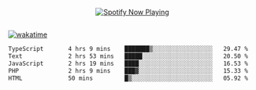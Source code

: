 

<p align="center">
  <a href="https://open.spotify.com/user/31ljmyymhthokwewwcd6dsdmvprm" target="_blank"><img src="https://novatorem-psi-rosy.vercel.app/api/spotify" alt="Spotify Now Playing"/></a>
</p>

##

[![wakatime](https://wakatime.com/badge/user/87646243-158a-4241-a3cb-668e1fa2dbb8.svg)](https://wakatime.com/@87646243-158a-4241-a3cb-668e1fa2dbb8)
<!--START_SECTION:waka-->

```txt
TypeScript       4 hrs 9 mins    ███████▒░░░░░░░░░░░░░░░░░   29.47 %
Text             2 hrs 53 mins   █████░░░░░░░░░░░░░░░░░░░░   20.50 %
JavaScript       2 hrs 19 mins   ████░░░░░░░░░░░░░░░░░░░░░   16.53 %
PHP              2 hrs 9 mins    ███▓░░░░░░░░░░░░░░░░░░░░░   15.33 %
HTML             50 mins         █▒░░░░░░░░░░░░░░░░░░░░░░░   05.92 %
```

<!--END_SECTION:waka-->
